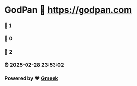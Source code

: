 # GodPan :link: https://godpan.com 
### :page_facing_up: [1](https://godpan.com/tag.html) 
### :speech_balloon: 0 
### :hibiscus: 2 
### :alarm_clock: 2025-02-28 23:53:02 
### Powered by :heart: [Gmeek](https://github.com/Meekdai/Gmeek)
